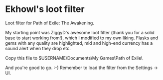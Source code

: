 # Ekhowl's loot filter

Loot filter for Path of Exile: The Awakening.

My starting point was ZiggyD's awesome loot filter (thank you for a solid base to start working from!), which I modified to my own liking. Flasks and gems with any quality are highlighted, mid and high-end currency has a sound alert when they drop etc.

Copy this file to $USERNAME\Documents\My Games\Path of Exile\

And you're good to go. :-) Remember to load the filter from the Settings -> UI.
